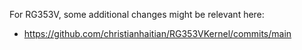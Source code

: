 
For RG353V, some additional changes might be relevant here:

- https://github.com/christianhaitian/RG353VKernel/commits/main

